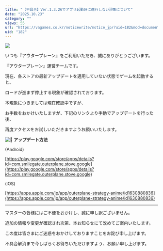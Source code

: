 ```yaml
---
title: "【不具合】Ver.1.3.26でアプリ起動時に進行しない現象について"
date: "2025.10.23"
category: ""
views: 55
url: "https://vagames.co.kr/noticewrite/notice_jp/?uid=182&mod=document"
uid: "182"
---
```


![](/images/news/live/jp/182-238253ed.webp)

いつも『アウタープレーン』をご利用いただき、誠にありがとうございます。

『アウタープレーン』運営チームです。

  

現在、各ストアの最新アップデートを適用していない状態でゲームを起動すると、

ロードが進まず停止する現象が確認されております。

  

本現象につきましては現在確認中ですが、

お手数をおかけいたしますが、下記のリンクより手動でアップデートを行った後、

再度アクセスをお試しいただきますようお願いいたします。

  

 **![📱](/images/news/live/en/181-276763f3.svg) アップデート方法**

(Android)

[https://play.google.com/store/apps/details?id=com.smilegate.outerplane.stove.google](https://play.google.com/store/apps/details?id=com.smilegate.outerplane.stove.google)

  

(iOS)

[https://apps.apple.com/jp/app/outerplane-strategy-anime/id1630880836](https://apps.apple.com/jp/app/outerplane-strategy-anime/id1630880836)

  

* * *

  

マスターの皆様にはご不便をおかけし、誠に申し訳ございません。

追加の情報や変更が確認され次第、本お知らせにて改めてご案内いたします。

  

この度は皆さまにご迷惑をおかけしておりますことをお詫び申し上げます。

不具合解消まで今しばらくお待ちいただけますよう、お願い申し上げます。